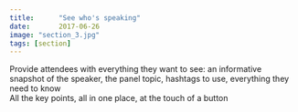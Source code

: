 ```yaml
---
title:      "See who's speaking"
date:       2017-06-26
image: "section_3.jpg"
tags: [section]
---
```


Provide attendees with everything they want to see: an informative snapshot of the speaker, the panel topic, hashtags to use, everything they need to know<br>
All the key points, all in one place, at the touch of a button
